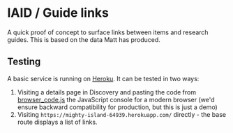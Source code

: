 # IAID / Guide links

A quick proof of concept to surface links between items and research guides. This is based on the data Matt has produced.

## Testing 

A basic service is running on [Heroku](https://mighty-island-64939.herokuapp.com). It can be tested in two ways:
 
 1. Visiting a details page in Discovery and pasting the code from [browser_code.js](browser_code.js) the JavaScript console for a modern browser (we'd ensure backward compatibility for production, but this is just a demo)
 2. Visiting `https://mighty-island-64939.herokuapp.com/` directly - the base route displays a list of links.